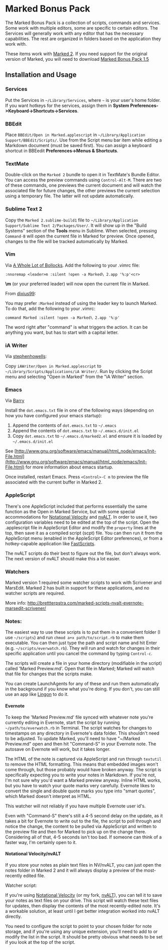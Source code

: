 # Marked Bonus Pack #

The Marked Bonus Pack is a collection of scripts, commands and services. Some
work with multiple editors, some are specific to certain editors. The Services
will generally work with any editor that has the necessary capabilities. The
rest are organized in folders based on the application they work with.

These items work with [Marked 2](http://marked2app.com). If you need support for
the original version of Marked, you will need to download [Marked Bonus Pack
1.5](https://github.com/kotfu/marked-bonus-pack/releases/tag/v1.5)

## Installation and Usage

### Services

Put the Services in `~/Library/Services`, where `~` is your user's home folder.
If you want hotkeys for the services, assign them in **System
Preferences->Keyboard->Shortcuts->Services**.

### BBEdit

Place `BBEdit/Open in Marked.applescript` in `~/Library/Application Support/BBEdit/Scripts/`.
Use from the Script menu bar item while editing a Markdown document (must be
saved first). You can assign a keyboard shortcut in BBEedit **Preferences->Menus
& Shortcuts**.

### TextMate

Double-click on the `Marked 2` bundle to open it in TextMate's Bundle Editor.
You can access the preview commands using `Control-Alt-M`. There are two of
these commands, one previews the current document and will watch the associated
file for future changes, the other previews the current selection using a
temporary file. The latter will not update automatically.

### Sublime Text 2

Copy the `Marked 2.sublime-build1` file to `~/Library/Application Support/Sublime Text 2/Packages/User/`.
It will show up in the "Build Systems" section of the **Tools** menu in Sublime.
When selected, pressing `Command-B` will open the current file in Marked for
preview. Once opened, changes to the file will be tracked automatically by
Marked.

### Vim

Via [A Whole Lot of Bollocks](http://captainbollocks.tumblr.com/post/9858989188/linking-macvim-and-marked-app).
Add the following to your .vimrc file:

	:nnoremap <leader>m :silent !open -a Marked\ 2.app '%:p'<cr>

**\m** (or your preferred leader) will now open the current file in Marked.

From [dixius99](https://github.com/dixius99):

You may prefer `:Marked` instead of using the leader key to launch Marked. To do that,
add the following to your .vimrc:

	command Marked :silent !open -a Marked\ 2.app '%:p'

The word right after "command" is what triggers the action. It can be anything
you want, but has to start with a capital letter.

### iA Writer

Via [stephenhowells](https://gist.github.com/stephenhowells/4599997):

Copy `iAWriter/Open in Marked.applescript` to `~/Library/Scripts/Applications/iA Writer/`. Run by clicking
the Script menu and selecting "Open in Marked" from the "iA Writer" section.

### Emacs

Via [Barry](http://spacebeast.com/blog/)

Install the `dot.emacs.txt` file in one of the following ways (depending on how
you have configured your emacs startup):

 1. Append the contents of `dot.emacs.txt` to `~/.emacs`
 2. Append the contents of `dot.emacs.txt` to `~/.emacs.d/init.el`
 3. Copy `dot.emacs.txt` to `~/.emacs.d/marked2.el` and ensure it is loaded by `~/.emacs.d/init.el`
 
See
[http://www.gnu.org/software/emacs/manual/html_node/emacs/Init-File.html](http://www.gnu.org/software/emacs/manual/html_node/emacs/Init-File.html)
for more information about emacs startup.

Once installed, restart Emacs. Press `<Control>-C m` to preview the file
associated with the current buffer in Marked 2.

### AppleScript

There's one AppleScript included that performs essentially the same function as
the Open in Marked Service, but with some special accommodations for [Notational
Velocity](http://notational.net/) and
[nvALT](http://brettterpstra.com/project/nvalt/). In order to use it, two
configuration variables need to be edited at the top of the script. Open the
.applescript file in AppleScript Editor and modify the `property` lines at the
top, then save it as a compiled script (scpt) file. You can then run it from the
AppleScript menu (enabled in the AppleScript Editor preferences), or from a
hotkey-capable application like
[FastScripts](http://www.red-sweater.com/fastscripts/).

The nvALT scripts do their best to figure out the file, but don't always work.
The next version of nvALT should make this a lot easier.

### Watchers

Marked version 1 required some watcher scripts to work with Scrivener and
MarsEdit. Marked 2 has built in support for these applications, and no watcher
scripts are required.

More info: <http://brettterpstra.com/marked-scripts-nvalt-evernote-marsedit-scrivener/>

### Notes:

The easiest way to use these scripts is to put them in a convenient folder (I
use `~/scripts`) and run `chmod a+x path/to/script.rb` to make them executable.
You can then just type the path and script name and hit Enter (e.g.
`~/scripts/everwatch.rb`). They will run and watch for changes in their specific
application until you cancel the command by typing `Control-c`.

The scripts will create a file in your home directory (modifiable in the script)
called 'Marked Preview.md'. Open that file in Marked; Marked will watch that
file for changes that the scripts make.

You can create LaunchAgents for any of these and run them automatically in the
background if you know what you're doing. If you don't, you can still use an app
like [Lingon](http://www.peterborgapps.com/lingon/) to do it.

#### Evernote

To keep the 'Marked Preview.md' file synced with whatever note you're currently
editing in Evernote, start the script by running `~/path/to/everwatch.rb` in
Terminal. The script watches for changes to timestamps on any directory in
Evernote's data folder. This shouldn't need to be adjusted. To update Marked,
you'll need to have "~/Marked Preview.md" open and then hit "Command-S" in your
Evernote note. The autosave on Evernote will work, but it takes longer. 

The HTML of the note is captured via AppleScript and run through `textutil` to
remove the HTML formatting. This means that embedded images won't come through,
but those probably would have broken anyway. The script is specifically
expecting you to write your notes in Markdown. If you're not, I'm not sure why
you'd want a Marked preview anyway. Inline HTML works, but you have to watch
your quote marks very carefully. Evernote likes to convert the single and double
quote marks you type into "smart quotes", which Marked doesn't interpret as
HTML.

This watcher will not reliably if you have multiple Evernote user id's.

Even with "Command-S" there's still a 4-5 second delay on the update, as it
takes a bit for Evernote to write out to the file, the script to poll through
and notice the change, the content to be pulled via AppleScript and written to
the preview file and then for Marked to pick up on the change there. Considering
all of that, 4-5 seconds isn't too bad. If someone can think of a faster way,
I'm certainly open to it.

#### Notational Velocity/nvALT

If you store your notes as plain text files in NV/nvALT, you can just open the
notes folder in Marked 2 and it will always display a preview of the
most-recently edited file.

Watcher script:

If you're using [Notational Velocity][nv] (or my fork, [nvALT][nvalt]), you can
tell it to save your notes as text files on your drive. This script will watch
these text files for updates, then display the contents of the most
recently-edited note. It's a workable solution, at least until I get better
integration worked into nvALT directly.

You need to configure the script to point to your chosen folder for note
storage, and if you're using any unique extension, you'll need to add to or
modify the list in the script. It should be pretty obvious what needs to be set
if you look at the top of the script.

[nv]: http://notational.net
[nvalt]: http://brettterpstra.com/projects/nvalt

